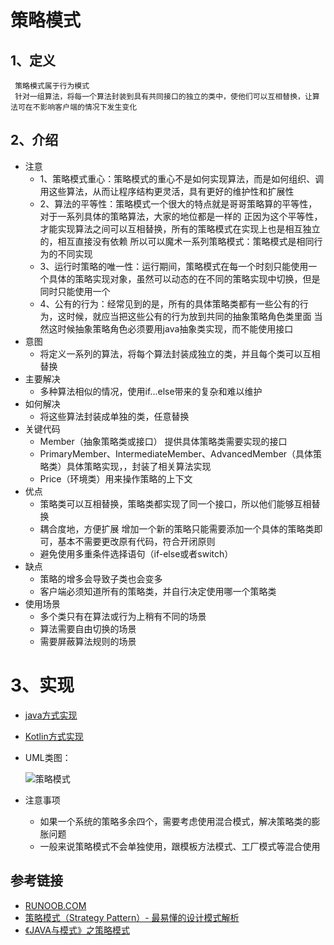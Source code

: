 # 策略模式


## 1、定义
     策略模式属于行为模式
     针对一组算法，将每一个算法封装到具有共同接口的独立的类中，使他们可以互相替换，让算法可在不影响客户端的情况下发生变化
     
## 2、介绍
* 注意
    * 1、策略模式重心：策略模式的重心不是如何实现算法，而是如何组织、调用这些算法，从而让程序结构更灵活，具有更好的维护性和扩展性
    * 2、算法的平等性：策略模式一个很大的特点就是哥哥策略算的平等性，对于一系列具体的策略算法，大家的地位都是一样的
         正因为这个平等性，才能实现算法之间可以互相替换，所有的策略模式在实现上也是相互独立的，相互直接没有依赖
         所以可以魔术一系列策略模式：策略模式是相同行为的不同实现
    * 3、运行时策略的唯一性：运行期间，策略模式在每一个时刻只能使用一个具体的策略实现对象，虽然可以动态的在不同的策略实现中切换，但是同时只能使用一个
    * 4、公有的行为：经常见到的是，所有的具体策略类都有一些公有的行为，这时候，就应当把这些公有的行为放到共同的抽象策略角色类里面
         当然这时候抽象策略角色必须要用java抽象类实现，而不能使用接口
* 意图
    * 将定义一系列的算法，将每个算法封装成独立的类，并且每个类可以互相替换
* 主要解决
    * 多种算法相似的情况，使用if...else带来的复杂和难以维护
* 如何解决
    * 将这些算法封装成单独的类，任意替换
* 关键代码
    * Member（抽象策略类或接口） 提供具体策略类需要实现的接口
    * PrimaryMember、IntermediateMember、AdvancedMember（具体策略类）具体策略实现，，封装了相关算法实现
    * Price（环境类）用来操作策略的上下文
* 优点
    * 策略类可以互相替换，策略类都实现了同一个接口，所以他们能够互相替换
    * 耦合度地，方便扩展 增加一个新的策略只能需要添加一个具体的策略类即可，基本不需要更改原有代码，符合开闭原则
    * 避免使用多重条件选择语句（if-else或者switch）
* 缺点
    * 策略的增多会导致子类也会变多
    * 客户端必须知道所有的策略类，并自行决定使用哪一个策略类
* 使用场景
    * 多个类只有在算法或行为上稍有不同的场景
    * 算法需要自由切换的场景
    * 需要屏蔽算法规则的场景
# 3、实现
* [java方式实现](https://github.com/nmgchfzhzhg/DesignPatternsDemo/tree/master/app/src/main/java/com/designpatterns/demo/behavioral/strategy/java 'java')
* [Kotlin方式实现](https://github.com/nmgchfzhzhg/DesignPatternsDemo/tree/master/app/src/main/java/com/designpatterns/demo/behavioral/strategy/kotlin 'Kotlin')
* UML类图：

  ![策略模式](https://github.com/nmgchfzhzhg/DesignPatternsDemo/raw/master/app/src/main/java/com/designpatterns/demo/behavioral/strategy/imgs/建造者模式.png) 
* 注意事项
    * 如果一个系统的策略多余四个，需要考虑使用混合模式，解决策略类的膨胀问题
    * 一般来说策略模式不会单独使用，跟模板方法模式、工厂模式等混合使用
## 参考链接
* [RUNOOB.COM](http://www.runoob.com/design-pattern/strategy-pattern.html "RUNOOB.COM")
* [策略模式（Strategy Pattern）- 最易懂的设计模式解析](https://www.jianshu.com/p/0c62bf587b9c "策略模式")
* [《JAVA与模式》之策略模式](http://www.cnblogs.com/java-my-life/archive/2012/05/10/2491891.html "策略模式")